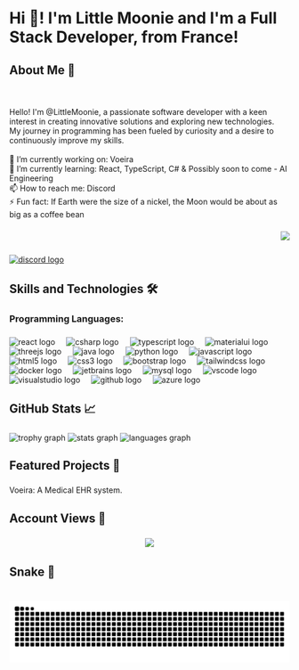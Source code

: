 <h1 align="left">Hi 🌙! I'm Little Moonie and I'm a Full Stack Developer, from France!</h1>

###

<h2 align="left">About Me 🚀</h2>

###

<br clear="both">

<p align="left">Hello! I'm @LittleMoonie, a passionate software developer with a keen interest in creating innovative solutions and exploring new technologies. <br>My journey in programming has been fueled by curiosity and a desire to continuously improve my skills.<br><br>🔭 I’m currently working on: Voeira<br>🌱 I’m currently learning: React, TypeScript, C# & Possibly soon to come - AI Engineering<br>📫 How to reach me: Discord<br>⚡ Fun fact: If Earth were the size of a nickel, the Moon would be about as big as a coffee bean</p>

###

<div align="right">
  <img height="250" src="https://media1.tenor.com/m/uk9xO0xpWoIAAAAC/burger-eating.gif"  />
</div>

###

<div align="left">
  <a href="https://discord.com/users/270578218505994241" target="_blank">
    <img src="https://img.shields.io/static/v1?message=Discord&logo=discord&label=&color=696969&logoColor=white&labelColor=&style=for-the-badge" height="35" alt="discord logo"  />
  </a>
</div>

###

<h2 align="left">Skills and Technologies 🛠️</h2>

###

<h3 align="left">Programming Languages:</h3>

###

<div align="left">
  <img src="https://skillicons.dev/icons?i=react" height="30" alt="react logo"  />
  <img width="12" />
  <img src="https://skillicons.dev/icons?i=cs" height="30" alt="csharp logo"  />
  <img width="12" />
  <img src="https://skillicons.dev/icons?i=ts" height="30" alt="typescript logo"  />
  <img width="12" />
  <img src="https://skillicons.dev/icons?i=materialui" height="30" alt="materialui logo"  />
  <img width="12" />
  <img src="https://skillicons.dev/icons?i=threejs" height="30" alt="threejs logo"  />
  <img width="12" />
  <img src="https://skillicons.dev/icons?i=java" height="30" alt="java logo"  />
  <img width="12" />
  <img src="https://skillicons.dev/icons?i=py" height="30" alt="python logo"  />
  <img width="12" />
  <img src="https://skillicons.dev/icons?i=js" height="30" alt="javascript logo"  />
  <img width="12" />
  <img src="https://skillicons.dev/icons?i=html" height="30" alt="html5 logo"  />
  <img width="12" />
  <img src="https://skillicons.dev/icons?i=css" height="30" alt="css3 logo"  />
  <img width="12" />
  <img src="https://skillicons.dev/icons?i=bootstrap" height="30" alt="bootstrap logo"  />
  <img width="12" />
  <img src="https://skillicons.dev/icons?i=tailwind" height="30" alt="tailwindcss logo"  />
  <img width="12" />
  <img src="https://skillicons.dev/icons?i=docker" height="30" alt="docker logo"  />
  <img width="12" />
  <img src="https://cdn.jsdelivr.net/gh/devicons/devicon/icons/jetbrains/jetbrains-original.svg" height="30" alt="jetbrains logo"  />
  <img width="12" />
  <img src="https://skillicons.dev/icons?i=mysql" height="30" alt="mysql logo"  />
  <img width="12" />
  <img src="https://skillicons.dev/icons?i=vscode" height="30" alt="vscode logo"  />
  <img width="12" />
  <img src="https://skillicons.dev/icons?i=visualstudio" height="30" alt="visualstudio logo"  />
  <img width="12" />
  <img src="https://skillicons.dev/icons?i=github" height="30" alt="github logo"  />
  <img width="12" />
  <img src="https://skillicons.dev/icons?i=azure" height="30" alt="azure logo"  />
</div>

###

<h2 align="left">GitHub Stats 📈</h2>

###

<div align="left">
  <img src="https://github-profile-trophy.vercel.app?username=littlemoonie&theme=darkhub&margin-w=4&no-frame=false&no-bg=true" height="150" alt="trophy graph"  />
  <img src="https://github-readme-stats.vercel.app/api?username=littlemoonie&hide_title=false&hide_rank=false&show_icons=true&include_all_commits=true&count_private=true&disable_animations=false&theme=dark&locale=en&hide_border=false" height="150" alt="stats graph"  />
  <img src="https://github-readme-stats.vercel.app/api/top-langs?username=littlemoonie&locale=en&hide_title=false&layout=compact&card_width=320&langs_count=5&theme=dark&hide_border=false&custom_title=My%20Most%20Used%20Languages" height="150" alt="languages graph"  />
</div>

###

<h2 align="left">Featured Projects 🚀</h2>

###

<p align="left">Voeira:  A Medical EHR system.</p>

###

<h2 align="left">Account Views 👀</h2>

###

<div align="center">
  <img src="https://profile-counter.glitch.me/littlemoonie/count.svg?"  />
</div>

###

<h2 align="left">Snake 🐍</h2>

###

<br clear="both">

<img src="https://raw.githubusercontent.com/littlemoonie/littlemoonie/output/snake.svg" alt="Snake animation" />

###
